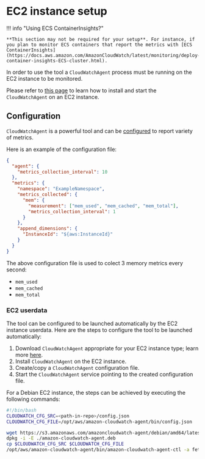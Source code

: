 # EC2 instance setup

!!! info "Using ECS ContainerInsights?"

    **This section may not be required for your setup**. For instance, if you plan to monitor ECS containers that report the metrics with [ECS ContainerInsights](https://docs.aws.amazon.com/AmazonCloudWatch/latest/monitoring/deploy-container-insights-ECS-cluster.html).

In order to use the tool a `CloudWatchAgent` process must be running on the EC2 instance to be monitored.

Please refer to [this page](https://docs.aws.amazon.com/AmazonCloudWatch/latest/monitoring/install-CloudWatch-Agent-commandline-fleet.html) to learn how to install and start the `CloudWatchAgent` on an EC2 instance.

## Configuration

`CloudWatchAgent` is a powerful tool and can be [configured](https://docs.aws.amazon.com/AmazonCloudWatch/latest/monitoring/CloudWatch-Agent-Configuration-File-Details.html) to report variety of metrics.

Here is an example of the configuration file:

```json linenums="1" title="cloudwatch_agent_cfg.json"
{
  "agent": {
    "metrics_collection_interval": 10
  },
  "metrics": {
    "namespace": "ExampleNamespace",
    "metrics_collected": {
      "mem": {
        "measurement": ["mem_used", "mem_cached", "mem_total"],
        "metrics_collection_interval": 1
      }
    },
    "append_dimensions": {
      "InstanceId": "${aws:InstanceId}"
    }
  }
}
```

The above configuration file is used to colect 3 memory metrics every second:

- `mem_used`
- `mem_cached`
- `mem_total`

### EC2 userdata

The tool can be configured to be launched automatically by the EC2 instance userdata. Here are the steps to configure the tool to be launched automatically:

1. Download `CloudWatchAgent` appropriate for your EC2 instance type; learn more [here](https://docs.aws.amazon.com/AmazonCloudWatch/latest/monitoring/download-cloudwatch-agent-commandline.html).
2. Install `CloudWatchAgent` on the EC2 instance.
3. Create/copy a `CloudWatchAgent` configuration file.
4. Start the `CloudWatchAgent` service pointing to the created configuration file.

For a Debian EC2 instance, the steps can be achieved by executing the following commands:

```bash linenums="1" title="ec2_userdata.sh"
#!/bin/bash
CLOUDWATCH_CFG_SRC=<path-in-repo>/config.json
CLOUDWATCH_CFG_FILE=/opt/aws/amazon-cloudwatch-agent/bin/config.json

wget https://s3.amazonaws.com/amazoncloudwatch-agent/debian/amd64/latest/amazon-cloudwatch-agent.deb
dpkg -i -E ./amazon-cloudwatch-agent.deb
cp $CLOUDWATCH_CFG_SRC $CLOUDWATCH_CFG_FILE
/opt/aws/amazon-cloudwatch-agent/bin/amazon-cloudwatch-agent-ctl -a fetch-config -m ec2 -s -c file:$CLOUDWATCH_CFG_FILE
```
